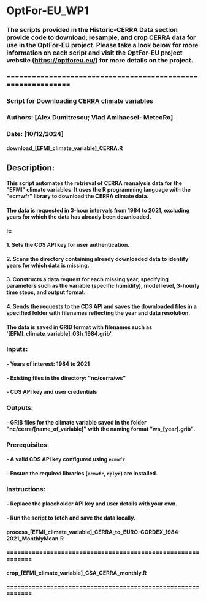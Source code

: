 # OptFor-EU_WP1

### The scripts provided in the Historic-CERRA Data section provide code to download, resample, and crop CERRA data for use in the OptFor-EU project. Please take a look below for more information on each script and visit the OptFor-EU project website (https://optforeu.eu/) for more details on the project.

### ============================================================
### Script for Downloading CERRA climate  variables
### Authors: [Alex Dumitrescu; Vlad Amihaesei- MeteoRo]
### Date: [10/12/2024]
#### download_[EFMI_climate_variable]_CERRA.R
## Description:
#### This script automates the retrieval of CERRA reanalysis data  for the "EFMI" climate variables. It uses the R programming language with the "ecmwfr" library to download the CERRA climate data. 
#### The data is requested in 3-hour intervals from 1984 to 2021, excluding years for which the data has already been downloaded. 
#### It:
#### 1. Sets the CDS API key for user authentication.
#### 2. Scans the directory containing already downloaded  data to identify years for which data is missing.
#### 3. Constructs a data request for each missing year, specifying parameters such as the variable (specific humidity), model level, 3-hourly time steps, and output format.
#### 4. Sends the requests to the CDS API and saves the downloaded files in a specified folder with filenames reflecting the year and data resolution.
#### The data is saved in GRIB format with filenames such as '[EFMI_climate_variable]_03h_1984.grib'.

### Inputs:
#### - Years of interest: 1984 to 2021
#### - Existing files in the directory: "nc/cerra/ws"
#### - CDS API key and user credentials

### Outputs:
#### - GRIB files for the climate variable saved in the folder "nc/cerra/[name_of_variable]" with the naming format "ws_[year].grib".

### Prerequisites:
#### - A valid CDS API key configured using `ecmwfr`.
#### - Ensure the required libraries (`ecmwfr`, `dplyr`) are installed.

### Instructions:
#### - Replace the placeholder API key and user details with your own.
#### - Run the script to fetch and save the data locally.

#### process_[EFMI_climate_variable]_CERRA_to_EURO-CORDEX_1984-2021_MonthlyMean.R
#### ============================================================
#### crop_[EFMI_climate_variable]_CSA_CERRA_monthly.R
#### ============================================================
